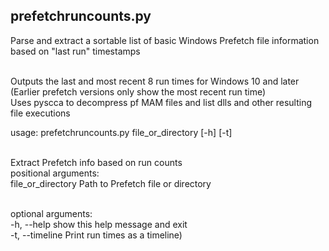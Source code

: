 ## prefetchruncounts.py

Parse and extract a sortable list of basic Windows Prefetch file information based on "last run" timestamps<br/><br/>

Outputs the last and most recent 8 run times for Windows 10 and later<br/>
(Earlier prefetch versions only show the most recent run time)<br/>
Uses pyscca to decompress pf MAM files and list dlls and other resulting file executions<br/>


usage: prefetchruncounts.py file_or_directory   [-h] [-t] <br/><br/>

Extract Prefetch info based on run counts<br/>
positional arguments:<br/>
  file_or_directory  Path to Prefetch file or directory<br/><br/>

optional arguments:<br/>
  -h, --help         show this help message and exit<br/>
  -t, --timeline     Print run times as a timeline)<br/>
